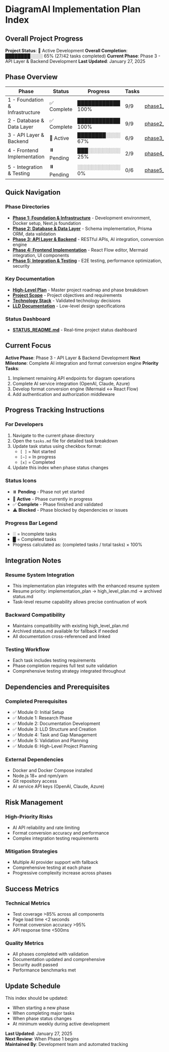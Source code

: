 # DiagramAI Implementation Plan Index

## Overall Project Progress

**Project Status**: 🔄 Active Development
**Overall Completion**: ████████░░░░ 65% (27/42 tasks completed)
**Current Phase**: Phase 3 - API Layer & Backend Development
**Last Updated**: January 27, 2025

## Phase Overview

| Phase | Status | Progress | Tasks | Directory |
|-------|--------|----------|-------|-----------|
| 1 - Foundation & Infrastructure | ✅ Complete | ████████████ 100% | 9/9 | [phase1_foundation/](phase1_foundation/) |
| 2 - Database & Data Layer | ✅ Complete | ████████████ 100% | 9/9 | [phase2_database/](phase2_database/) |
| 3 - API Layer & Backend | 🔄 Active | ████████░░░░ 67% | 6/9 | [phase3_api_backend/](phase3_api_backend/) |
| 4 - Frontend Implementation | ⏸️ Pending | ███░░░░░░░░░ 25% | 2/9 | [phase4_frontend/](phase4_frontend/) |
| 5 - Integration & Testing | ⏸️ Pending | ░░░░░░░░░░░░ 0% | 0/6 | [phase5_integration_testing/](phase5_integration_testing/) |

## Quick Navigation

### Phase Directories
- **[Phase 1: Foundation & Infrastructure](phase1_foundation/)** - Development environment, Docker setup, Next.js foundation
- **[Phase 2: Database & Data Layer](phase2_database/)** - Schema implementation, Prisma ORM, data validation
- **[Phase 3: API Layer & Backend](phase3_api_backend/)** - RESTful APIs, AI integration, conversion engine
- **[Phase 4: Frontend Implementation](phase4_frontend/)** - React Flow editor, Mermaid integration, UI components
- **[Phase 5: Integration & Testing](phase5_integration_testing/)** - E2E testing, performance optimization, security

### Key Documentation
- **[High-Level Plan](../docs/high_level_plan.md)** - Master project roadmap and phase breakdown
- **[Project Scope](../docs/project_scope.md)** - Project objectives and requirements
- **[Technology Stack](../docs/techstack.md)** - Validated technology decisions
- **[LLD Documentation](../docs/documentation/)** - Low-level design specifications

### Status Dashboard
- **[STATUS_README.md](../STATUS_README.md)** - Real-time project status dashboard

## Current Focus

**Active Phase**: Phase 3 - API Layer & Backend Development
**Next Milestone**: Complete AI integration and format conversion engine
**Priority Tasks**:
1. Implement remaining API endpoints for diagram operations
2. Complete AI service integration (OpenAI, Claude, Azure)
3. Develop format conversion engine (Mermaid ↔ React Flow)
4. Add authentication and authorization middleware

## Progress Tracking Instructions

### For Developers
1. Navigate to the current phase directory
2. Open the `tasks.md` file for detailed task breakdown
3. Update task status using checkbox format:
   - `[ ]` = Not started
   - `[~]` = In progress  
   - `[x]` = Completed
4. Update this index when phase status changes

### Status Icons
- ⏸️ **Pending** - Phase not yet started
- 🔄 **Active** - Phase currently in progress
- ✅ **Complete** - Phase finished and validated
- ⚠️ **Blocked** - Phase blocked by dependencies or issues

### Progress Bar Legend
- ░ = Incomplete tasks
- █ = Completed tasks
- Progress calculated as: (completed tasks / total tasks) × 100%

## Integration Notes

### Resume System Integration
- This implementation plan integrates with the enhanced resume system
- Resume priority: implementation_plan → high_level_plan.md → archived status.md
- Task-level resume capability allows precise continuation of work

### Backward Compatibility
- Maintains compatibility with existing high_level_plan.md
- Archived status.md available for fallback if needed
- All documentation cross-referenced and linked

### Testing Workflow
- Each task includes testing requirements
- Phase completion requires full test suite validation
- Comprehensive testing strategy integrated throughout

## Dependencies and Prerequisites

### Completed Prerequisites
- ✅ Module 0: Initial Setup
- ✅ Module 1: Research Phase  
- ✅ Module 2: Documentation Development
- ✅ Module 3: LLD Structure and Creation
- ✅ Module 4: Task and Gap Management
- ✅ Module 5: Validation and Planning
- ✅ Module 6: High-Level Project Planning

### External Dependencies
- Docker and Docker Compose installed
- Node.js 18+ and npm/yarn
- Git repository access
- AI service API keys (OpenAI, Claude, Azure)

## Risk Management

### High-Priority Risks
- AI API reliability and rate limiting
- Format conversion accuracy and performance
- Complex integration testing requirements

### Mitigation Strategies
- Multiple AI provider support with fallback
- Comprehensive testing at each phase
- Progressive complexity increase across phases

## Success Metrics

### Technical Metrics
- Test coverage >85% across all components
- Page load time <2 seconds
- Format conversion accuracy >95%
- API response time <500ms

### Quality Metrics
- All phases completed with validation
- Documentation updated and comprehensive
- Security audit passed
- Performance benchmarks met

## Update Schedule

This index should be updated:
- When starting a new phase
- When completing major tasks
- When phase status changes
- At minimum weekly during active development

**Last Updated**: January 27, 2025  
**Next Review**: When Phase 1 begins  
**Maintained By**: Development team and automated tracking
